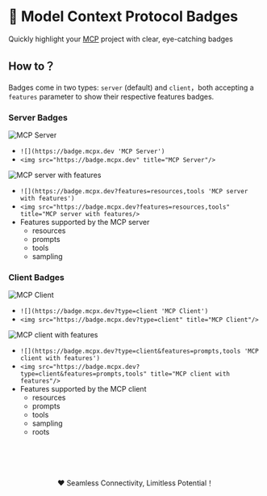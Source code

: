 # 🔰 Model Context Protocol Badges

Quickly highlight your [MCP](https://modelcontextprotocol.io) project with clear, eye-catching badges

## How to？

Badges come in two types: `server` (default) and `client`，both accepting a `features` parameter to show their respective features badges.

### Server Badges 

![](https://badge.mcpx.dev 'MCP Server') 

- `![](https://badge.mcpx.dev 'MCP Server')` 
- `<img src="https://badge.mcpx.dev" title="MCP Server"/>`

![](https://badge.mcpx.dev?features=resources,tools 'MCP server with features') 

- `![](https://badge.mcpx.dev?features=resources,tools 'MCP server with features')`
- `<img src="https://badge.mcpx.dev?features=resources,tools" title="MCP server with features/>`
- Features supported by the MCP server
  - resources
  - prompts
  - tools
  - sampling

### Client Badges

![](https://badge.mcpx.dev?type=client 'MCP Client') 

- `![](https://badge.mcpx.dev?type=client 'MCP Client')`
- `<img src="https://badge.mcpx.dev?type=client" title="MCP Client"/>`

![](https://badge.mcpx.dev?type=client&features=prompts,tools 'MCP client with features') 

- `![](https://badge.mcpx.dev?type=client&features=prompts,tools 'MCP client with features')`
- `<img src="https://badge.mcpx.dev?type=client&features=prompts,tools" title="MCP client with features"/>`
- Features supported by the MCP client
  - resources
  - prompts
  - tools
  - sampling
  - roots

<br/>
<br/>
<br/>
<br/>
<div align="center">
❤️ Seamless Connectivity, Limitless Potential！
</div>
